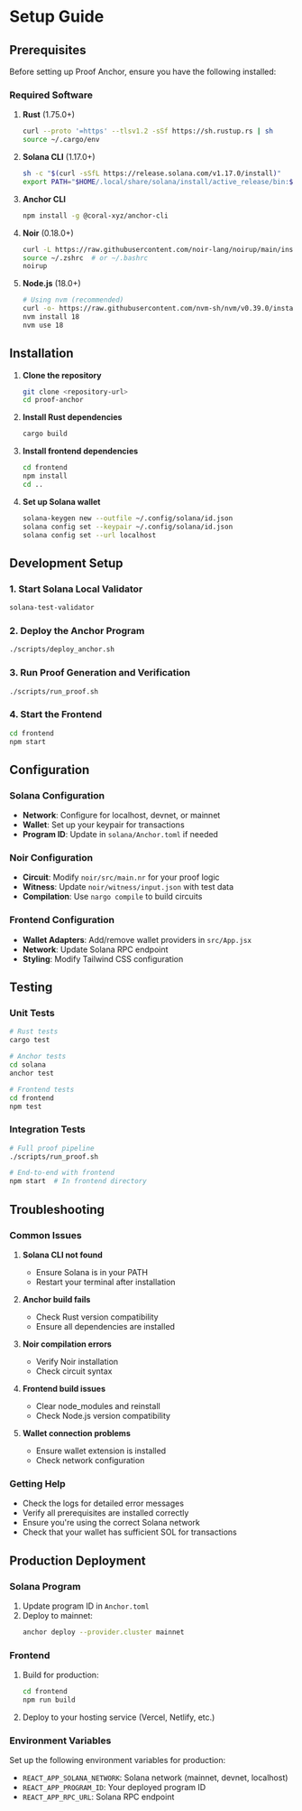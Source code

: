 # Setup Guide

## Prerequisites

Before setting up Proof Anchor, ensure you have the following installed:

### Required Software

1. **Rust** (1.75.0+)

   ```bash
   curl --proto '=https' --tlsv1.2 -sSf https://sh.rustup.rs | sh
   source ~/.cargo/env
   ```

2. **Solana CLI** (1.17.0+)

   ```bash
   sh -c "$(curl -sSfL https://release.solana.com/v1.17.0/install)"
   export PATH="$HOME/.local/share/solana/install/active_release/bin:$PATH"
   ```

3. **Anchor CLI**

   ```bash
   npm install -g @coral-xyz/anchor-cli
   ```

4. **Noir** (0.18.0+)

   ```bash
   curl -L https://raw.githubusercontent.com/noir-lang/noirup/main/install | bash
   source ~/.zshrc  # or ~/.bashrc
   noirup
   ```

5. **Node.js** (18.0+)
   ```bash
   # Using nvm (recommended)
   curl -o- https://raw.githubusercontent.com/nvm-sh/nvm/v0.39.0/install.sh | bash
   nvm install 18
   nvm use 18
   ```

## Installation

1. **Clone the repository**

   ```bash
   git clone <repository-url>
   cd proof-anchor
   ```

2. **Install Rust dependencies**

   ```bash
   cargo build
   ```

3. **Install frontend dependencies**

   ```bash
   cd frontend
   npm install
   cd ..
   ```

4. **Set up Solana wallet**
   ```bash
   solana-keygen new --outfile ~/.config/solana/id.json
   solana config set --keypair ~/.config/solana/id.json
   solana config set --url localhost
   ```

## Development Setup

### 1. Start Solana Local Validator

```bash
solana-test-validator
```

### 2. Deploy the Anchor Program

```bash
./scripts/deploy_anchor.sh
```

### 3. Run Proof Generation and Verification

```bash
./scripts/run_proof.sh
```

### 4. Start the Frontend

```bash
cd frontend
npm start
```

## Configuration

### Solana Configuration

- **Network**: Configure for localhost, devnet, or mainnet
- **Wallet**: Set up your keypair for transactions
- **Program ID**: Update in `solana/Anchor.toml` if needed

### Noir Configuration

- **Circuit**: Modify `noir/src/main.nr` for your proof logic
- **Witness**: Update `noir/witness/input.json` with test data
- **Compilation**: Use `nargo compile` to build circuits

### Frontend Configuration

- **Wallet Adapters**: Add/remove wallet providers in `src/App.jsx`
- **Network**: Update Solana RPC endpoint
- **Styling**: Modify Tailwind CSS configuration

## Testing

### Unit Tests

```bash
# Rust tests
cargo test

# Anchor tests
cd solana
anchor test

# Frontend tests
cd frontend
npm test
```

### Integration Tests

```bash
# Full proof pipeline
./scripts/run_proof.sh

# End-to-end with frontend
npm start  # In frontend directory
```

## Troubleshooting

### Common Issues

1. **Solana CLI not found**

   - Ensure Solana is in your PATH
   - Restart your terminal after installation

2. **Anchor build fails**

   - Check Rust version compatibility
   - Ensure all dependencies are installed

3. **Noir compilation errors**

   - Verify Noir installation
   - Check circuit syntax

4. **Frontend build issues**

   - Clear node_modules and reinstall
   - Check Node.js version compatibility

5. **Wallet connection problems**
   - Ensure wallet extension is installed
   - Check network configuration

### Getting Help

- Check the logs for detailed error messages
- Verify all prerequisites are installed correctly
- Ensure you're using the correct Solana network
- Check that your wallet has sufficient SOL for transactions

## Production Deployment

### Solana Program

1. Update program ID in `Anchor.toml`
2. Deploy to mainnet:
   ```bash
   anchor deploy --provider.cluster mainnet
   ```

### Frontend

1. Build for production:

   ```bash
   cd frontend
   npm run build
   ```

2. Deploy to your hosting service (Vercel, Netlify, etc.)

### Environment Variables

Set up the following environment variables for production:

- `REACT_APP_SOLANA_NETWORK`: Solana network (mainnet, devnet, localhost)
- `REACT_APP_PROGRAM_ID`: Your deployed program ID
- `REACT_APP_RPC_URL`: Solana RPC endpoint

